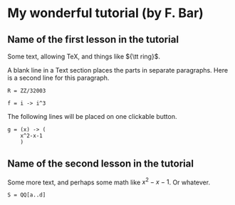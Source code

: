 # My wonderful tutorial (by F. Bar)

## Name of the first lesson in the tutorial

Some text, allowing TeX, and things like ${\tt ring}$.

A blank line in a Text section places the parts in separate paragraphs.
Here is a second line for this paragraph.

```
R = ZZ/32003
```

```
f = i -> i^3
```

The following lines will be placed on one clickable button.

```
g = (x) -> (
    x^2-x-1
    )
```

## Name of the second lesson in the tutorial

Some more text, and perhaps some math like $x^2-x-1$.
Or whatever.

```
S = QQ[a..d]
```
    
